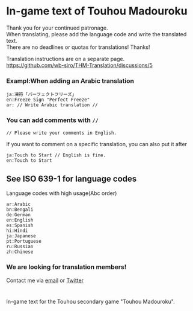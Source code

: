 # In-game text of Touhou Madouroku

Thank you for your continued patronage.  
When translating, please add the language code and write the translated text.   
There are no deadlines or quotas for translations! Thanks!  

Translation instructions are on a separate page.  
https://github.com/wb-siro/THM-Translation/discussions/5  

### Exampl:When adding an Arabic translation  
~~~
ja:凍符「パーフェクトフリーズ」  
en:Freeze Sign "Perfect Freeze"  
ar: // Write Arabic translation //  
~~~

### You can add comments with `// `  
~~~
// Please write your comments in English.
~~~
If you want to comment on a specific translation, you can also put it after  
~~~
ja:Touch to Start // English is fine.
en:Touch to Start
~~~

## See ISO 639-1 for language codes  
Language codes with high usage(Abc order)  
~~~
ar:Arabic  
bn:Bengali  
de:German  
en:English  
es:Spanish  
hi:Hindi  
ja:Japanese  
pt:Portuguese  
ru:Russian  
zh:Chinese  
~~~
### We are looking for translation members!
Contact me via [email](whiteboard.japan@gmail.com) or [Twitter](https://twitter.com/wb_siro)

# 
In-game text for the Touhou secondary game "Touhou Madouroku".
